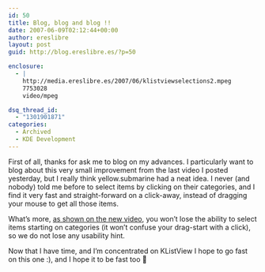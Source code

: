```yaml
---
id: 50
title: Blog, blog and blog !!
date: 2007-06-09T02:12:44+00:00
author: ereslibre
layout: post
guid: http://blog.ereslibre.es/?p=50

enclosure:
  - |
    http://media.ereslibre.es/2007/06/klistviewselections2.mpeg
    7753028
    video/mpeg

dsq_thread_id:
  - "1301901871"
categories:
  - Archived
  - KDE Development
---
```

First of all, thanks for ask me to blog on my advances. I particularly want to blog about this very small improvement from the last video I posted yesterday, but I really think yellow.submarine had a neat idea. I never (and nobody) told me before to select items by clicking on their categories, and I find it very fast and straight-forward on a click-away, instead of dragging your mouse to get all those items.

What&#8217;s more, [as shown on the new video](http://media.ereslibre.es/2007/06/klistviewselections2.mpeg), you won&#8217;t lose the ability to select items starting on categories (it won&#8217;t confuse your drag-start with a click), so we do not lose any usability hint.

Now that I have time, and I&#8217;m concentrated on KListView I hope to go fast on this one :), and I hope it to be fast too 🙂
